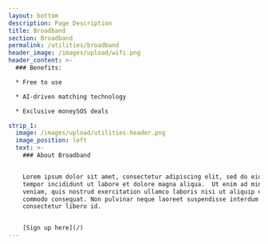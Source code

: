 ```yaml
---
layout: bottom
description: Page Description
title: Broadband
section: Broadband
permalink: /utilities/broadband
header_image: /images/upload/wifi.png
header_content: >-
  ### Benefits: 

  * Free to use

  * AI-driven matching technology

  * Exclusive moneySOS deals

strip_1:
  image: /images/upload/utilities-header.png
  image_position: left
  text: >-
    ### About Broadband


    Lorem ipsum dolor sit amet, consectetur adipiscing elit, sed do eiusmod
    tempor incididunt ut labore et dolore magna aliqua.  Ut enim ad minim
    veniam, quis nostrud exercitation ullamco laboris nisi ut aliquip ex ea
    commodo consequat. Non pulvinar neque laoreet suspendisse interdum
    consectetur libero id. 


    [Sign up here](/)
---
```

